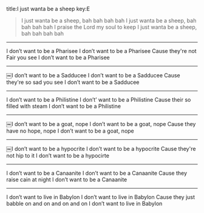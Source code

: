 title:I just wanta be a sheep
key:E

>I just wanta be a sheep, bah bah bah bah 
I just wanta be a sheep, bah bah bah bah 
I praise the Lord my soul to keep
I just wanta be a sheep, bah bah bah bah
---
I don’t want to be a Pharisee 
I don’t want to be a Pharisee
Cause they're not Fair you see 
I don’t want to be a Pharisee

---
￼I don’t want to be a Sadducee
I don’t want to be a Sadducee
Cause they're so sad you see
I don’t want to be a Sadducee

---
I don’t want to be a Philistine
I don’t’ want to be a Philistine 
Cause their so filled with steam 
I don’t want to be a Philistine

---
￼I don’t want to be a goat, nope
I don’t want to be a goat, nope 
Cause they have no hope, nope 
I don’t want to be a goat, nope

---

￼I don’t want to be a hypocrite 
I don’t want to be a hypocrite 
Cause they're not hip to it
I don’t want to be a hypocirte

---
I don’t want to be a Canaanite 
I don’t want to be a Canaanite 
Cause they raise cain at night 
I don’t want to be a Canaanite

---
I don’t want to live in Babylon
I don’t want to live in Babylon
Cause they just babble on and on and on and on
I don’t want to live in Babylon
